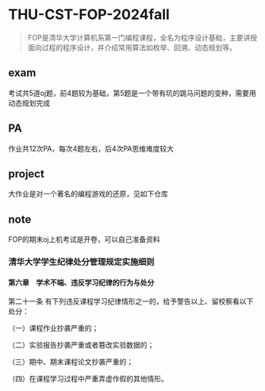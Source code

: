 # THU-CST-FOP-2024fall

> FOP是清华大学计算机系第一门编程课程，全名为程序设计基础，主要讲授面向过程的程序设计，并介绍常用算法如枚举、回溯、动态规划等。

## exam

考试共5道oj题，前4题较为基础，第5题是一个带有坑的跳马问题的变种，需要用动态规划完成

## PA

作业共12次PA，每次4题左右，后4次PA思维难度较大

## project 
大作业是对一个著名的编程游戏的还原，见如下仓库

## note

FOP的期末oj上机考试是开卷，可以自己准备资料

### 清华大学学生纪律处分管理规定实施细则

#### 第六章　学术不端、违反学习纪律的行为与处分

第二十一条 有下列违反课程学习纪律情形之一的，给予警告以上、留校察看以下处分：

（一）课程作业抄袭严重的；

（二）实验报告抄袭严重或者篡改实验数据的；

（三）期中、期末课程论文抄袭严重的；

（四）在课程学习过程中严重弄虚作假的其他情形。

